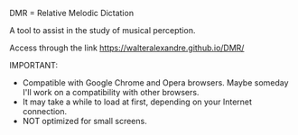 DMR = Relative Melodic Dictation

A tool to assist in the study of musical perception.

Access through the link https://walteralexandre.github.io/DMR/

IMPORTANT:
- Compatible with Google Chrome and Opera browsers. Maybe someday I'll work on a compatibility with other browsers.
- It may take a while to load at first, depending on your Internet connection.
- NOT optimized for small screens.
